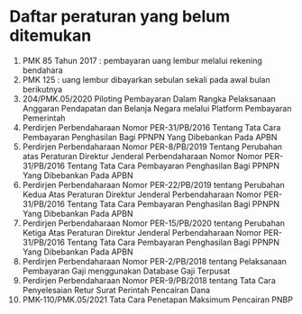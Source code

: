 # Daftar peraturan yang belum ditemukan

 1. PMK 85 Tahun 2017 : pembayaran uang lembur melalui rekening bendahara
 1. PMK 125 : uang lembur dibayarkan sebulan sekali pada awal bulan berikutnya
 1. 204/PMK.05/2020 Piloting Pembayaran Dalam Rangka Pelaksanaan Anggaran Pendapatan dan Belanja Negara melalui Platform Pembayaran Pemerintah
 1. Perdirjen Perbendaharaan Nomor PER-31/PB/2016 Tentang Tata Cara Pembayaran Penghasilan Bagi PPNPN Yang Dibebankan Pada APBN
 1. Perdirjen Perbendaharaan Nomor PER-8/PB/2019 Tentang Perubahan atas Peraturan Direktur Jenderal Perbendaharaan Nomor Nomor PER-31/PB/2016 Tentang Tata Cara Pembayaran Penghasilan Bagi PPNPN Yang Dibebankan Pada APBN
 1. Perdirjen Perbendaharaan Nomor PER-22/PB/2019 tentang Perubahan Kedua Atas Peraturan Direktur Jenderal Perbendaharaan Nomor PER-31/PB/2016 Tentang Tata Cara Pembayaran Penghasilan Bagi PPNPN Yang Dibebankan Pada APBN
 1. Perdirjen Perbendaharaan Nomor  PER-15/PB/2020 tentang Perubahan Ketiga Atas Peraturan Direktur Jenderal Perbendaharaan Nomor PER-31/PB/2016 Tentang Tata Cara Pembayaran Penghasilan Bagi PPNPN Yang Dibebankan Pada APBN
 1. Perdirjen Perbendaharaan Nomor  PER-2/PB/2018 tentang Pelaksanaan Pembayaran Gaji menggunakan Database Gaji Terpusat
 1. Perdirjen Perbendaharaan Nomor PER-9/PB/2018 tentang Tata Cara Penyelesaian Retur Surat Perintah Pencairan Dana
 1. PMK-110/PMK.05/2021 Tata Cara Penetapan Maksimum Pencairan PNBP

